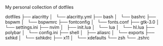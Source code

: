 My personal collection of dotfiles

dotfiles
├── alacritty
│   └── alacritty.yml
├── bash
│   └── bashrc
├── bspwm
│   └── bspwmrc
├── fontconfig
│   └── fonts.conf
├── gtk-3.0
│   └── settings.ini
├── nvim
│   ├── init.lua
│   └── lua
│       └── hl.lua
├── polybar
│   └── config.ini
├── shell
│   ├── aliasrc
│   └── exports
├── sxhkd
│   └── sxhkdrc
├── x11
│   └── xdefaults
└── zsh
    └── .zshrc
